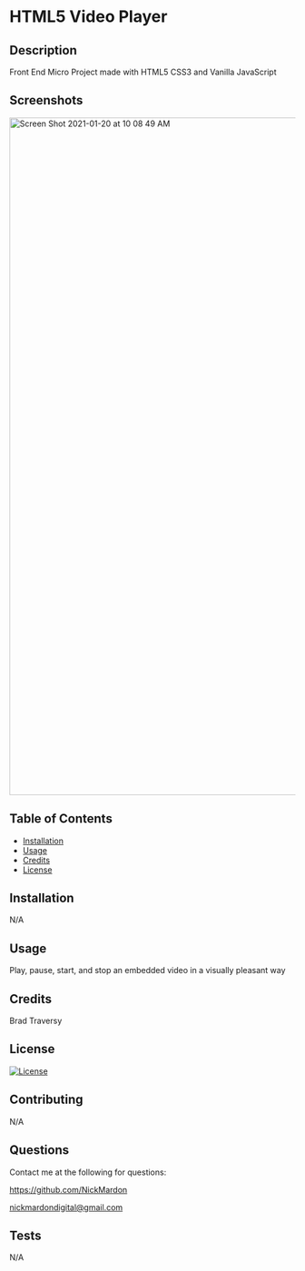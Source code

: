 # HTML5 Video Player

## Description 

Front End Micro Project made with HTML5 CSS3 and Vanilla JavaScript

## Screenshots

<img width="1194" alt="Screen Shot 2021-01-20 at 10 08 49 AM" src="https://user-images.githubusercontent.com/64296192/105216639-b2f17780-5b07-11eb-824d-385578040869.png">

## Table of Contents

* [Installation](#installation)
* [Usage](#usage)
* [Credits](#credits)
* [License](#license)


## Installation 

N/A


## Usage 

Play, pause, start, and stop an embedded video in a visually pleasant way


## Credits 

Brad Traversy

## License

[![License](https://img.shields.io/badge/License-EPL%201.0-red.svg)](https://opensource.org/licenses/EPL-1.0)

## Contributing

N/A

## Questions

Contact me at the following for questions:

https://github.com/NickMardon

nickmardondigital@gmail.com

## Tests

N/A
